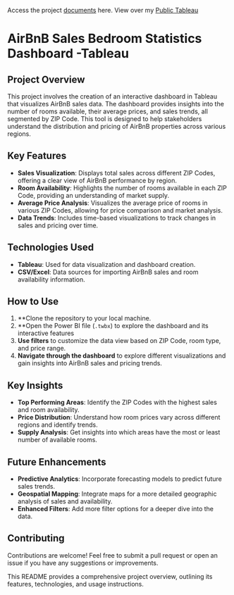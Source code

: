Access the project [documents](https://drive.google.com/drive/folders/1-yvq0cWNNjc0mP8mab_x8D2cN-S_QZBS?usp=sharing) here.
View over my [Public Tableau](https://public.tableau.com/app/profile/vikash.kumar.gupta1872/viz/AirBnBProject_17218497296790/Dashboard1)


# AirBnB Sales Bedroom Statistics Dashboard -Tableau

## Project Overview

This project involves the creation of an interactive dashboard in Tableau that visualizes AirBnB sales data. The dashboard provides insights into the number of rooms available, their average prices, and sales trends, all segmented by ZIP Code. This tool is designed to help stakeholders understand the distribution and pricing of AirBnB properties across various regions.

## Key Features

- **Sales Visualization**: Displays total sales across different ZIP Codes, offering a clear view of AirBnB performance by region.
- **Room Availability**: Highlights the number of rooms available in each ZIP Code, providing an understanding of market supply.
- **Average Price Analysis**: Visualizes the average price of rooms in various ZIP Codes, allowing for price comparison and market analysis.
- **Data Trends**: Includes time-based visualizations to track changes in sales and pricing over time.

## Technologies Used

- **Tableau**: Used for data visualization and dashboard creation.
- **CSV/Excel**: Data sources for importing AirBnB sales and room availability information.

## How to Use

1. **Clone the repository to your local machine.
2. **Open the Power BI file (`.twbx`) to explore the dashboard and its interactive features
3. **Use filters** to customize the data view based on ZIP Code, room type, and price range.
4. **Navigate through the dashboard** to explore different visualizations and gain insights into AirBnB sales and pricing trends.

## Key Insights

- **Top Performing Areas**: Identify the ZIP Codes with the highest sales and room availability.
- **Price Distribution**: Understand how room prices vary across different regions and identify trends.
- **Supply Analysis**: Get insights into which areas have the most or least number of available rooms.

## Future Enhancements

- **Predictive Analytics**: Incorporate forecasting models to predict future sales trends.
- **Geospatial Mapping**: Integrate maps for a more detailed geographic analysis of sales and availability.
- **Enhanced Filters**: Add more filter options for a deeper dive into the data.

## Contributing

Contributions are welcome! Feel free to submit a pull request or open an issue if you have any suggestions or improvements.


This README provides a comprehensive project overview, outlining its features, technologies, and usage instructions.
